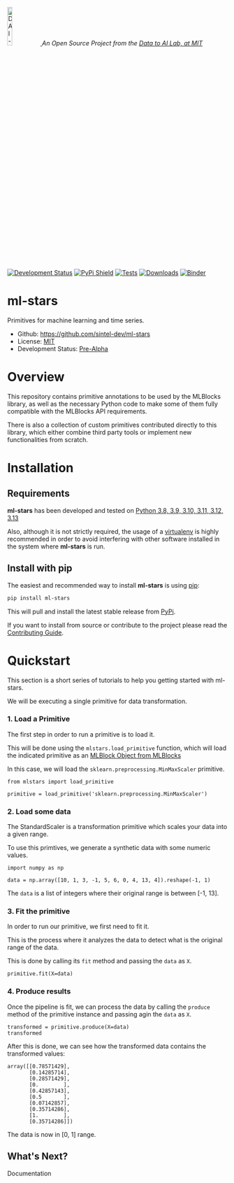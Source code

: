 <p align="left">
  <a href="https://dai.lids.mit.edu">
    <img width=15% src="https://dai.lids.mit.edu/wp-content/uploads/2018/06/Logo_DAI_highres.png" alt="DAI-Lab" />
  </a>
  <i>An Open Source Project from the <a href="https://dai.lids.mit.edu">Data to AI Lab, at MIT</a></i>
</p>

[![Development Status](https://img.shields.io/badge/Development%20Status-2%20--%20Pre--Alpha-yellow)](https://pypi.org/search/?c=Development+Status+%3A%3A+2+-+Pre-Alpha)
[![PyPi Shield](https://img.shields.io/pypi/v/ml-stars.svg)](https://pypi.python.org/pypi/ml-stars)
[![Tests](https://github.com/sintel-dev/ml-stars/workflows/Run%20Tests/badge.svg)](https://github.com/sintel-dev/ml-stars/actions?query=workflow%3A%22Run+Tests%22+branch%3Amaster)
[![Downloads](https://pepy.tech/badge/ml-stars)](https://pepy.tech/project/ml-stars)
[![Binder](https://mybinder.org/badge_logo.svg)](https://mybinder.org/v2/gh/MLBazaar/MLBlocks/master?filepath=examples/tutorials)

# ml-stars

Primitives for machine learning and time series.

* Github: https://github.com/sintel-dev/ml-stars
* License: [MIT](https://github.com/sintel-dev/ml-stars/blob/master/LICENSE)
* Development Status: [Pre-Alpha](https://pypi.org/search/?c=Development+Status+%3A%3A+2+-+Pre-Alpha)

# Overview

This repository contains primitive annotations to be used by the MLBlocks library, as well as
the necessary Python code to make some of them fully compatible with the MLBlocks API requirements.

There is also a collection of custom primitives contributed directly to this library, which either
combine third party tools or implement new functionalities from scratch.

# Installation

## Requirements

**ml-stars** has been developed and tested on [Python 3.8, 3.9, 3.10, 3.11, 3.12, 3.13](https://www.python.org/downloads/)

Also, although it is not strictly required, the usage of a
[virtualenv](https://virtualenv.pypa.io/en/latest/) is highly recommended in order to avoid
interfering with other software installed in the system where **ml-stars** is run.

## Install with pip

The easiest and recommended way to install **ml-stars** is using [pip](https://pip.pypa.io/en/stable/):

```bash
pip install ml-stars
```

This will pull and install the latest stable release from [PyPi](https://pypi.org/).

If you want to install from source or contribute to the project please read the
[Contributing Guide](https://github.com/sintel-dev/ml-stars/blob/master/CONTRIBUTING.rst).

# Quickstart

This section is a short series of tutorials to help you getting started with ml-stars.

We will be executing a single primitive for data transformation.

### 1. Load a Primitive

The first step in order to run a primitive is to load it.

This will be done using the `mlstars.load_primitive` function, which will
load the indicated primitive as an [MLBlock Object from MLBlocks](https://MLBazaar.github.io/MLBlocks/api/mlblocks.html#mlblocks.MLBlock)

In this case, we will load the `sklearn.preprocessing.MinMaxScaler` primitive.

```python3
from mlstars import load_primitive

primitive = load_primitive('sklearn.preprocessing.MinMaxScaler')
```

### 2. Load some data

The StandardScaler is a transformation primitive which scales your data into a given range.

To use this primtives, we generate a synthetic data with some numeric values.
```python3
import numpy as np

data = np.array([10, 1, 3, -1, 5, 6, 0, 4, 13, 4]).reshape(-1, 1)
```

The `data` is a list of integers where their original range is between [-1, 13].


### 3. Fit the primitive

In order to run our primitive, we first need to fit it.

This is the process where it analyzes the data to detect what is the original range of the data.

This is done by calling its `fit` method and passing the `data` as `X`.

```python3
primitive.fit(X=data)
```

### 4. Produce results

Once the pipeline is fit, we can process the data by calling the `produce` method of the
primitive instance and passing agin the `data` as `X`.

```python3
transformed = primitive.produce(X=data)
transformed
```

After this is done, we can see how the transformed data contains the transformed values:

```
array([[0.78571429],
       [0.14285714],
       [0.28571429],
       [0.        ],
       [0.42857143],
       [0.5       ],
       [0.07142857],
       [0.35714286],
       [1.        ],
       [0.35714286]])
```

The data is now in [0, 1] range.

## What's Next?

Documentation
